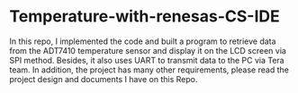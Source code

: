 # Temperature-with-renesas-CS-IDE
In this repo, I implemented the code and built a program to retrieve data from the ADT7410 temperature sensor and display it on the LCD screen via SPI method. Besides, it also uses UART to transmit data to the PC via Tera team. In addition, the project has many other requirements, please read the project design and documents I have on this Repo.

